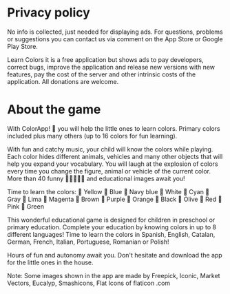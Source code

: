 # Privacy policy

No info is collected, just needed for displaying ads. For questions, problems or suggestions you can contact us via comment on the App Store or Google Play Store.

Learn Colors it is a free application but shows ads to pay developers, correct bugs, improve the application and release new versions with new features, pay the cost of the server and other intrinsic costs of the application. All donations are welcome.

# About the game
With ColorApp! 🎨 you will help the little ones to learn colors. Primary colors included plus many others (up to 16 colors for fun learning).

With fun and catchy music, your child will know the colors while playing. Each color hides different animals, vehicles and many other objects that will help you expand your vocabulary. You will laugh at the explosion of colors every time you change the figure, animal or vehicle of the current color. More than 40 funny 🦊🐰🐶🍇🍓 and educational images await you!

Time to learn the colors: 🎨 Yellow 🎨 Blue 🎨 Navy blue 🎨 White 🎨 Cyan 🎨 Gray 🎨 Lima 🎨 Magenta 🎨 Brown 🎨 Purple 🎨 Orange 🎨 Black 🎨 Olive 🎨 Red 🎨 Pink 🎨 Green

This wonderful educational game is designed for children in preschool or primary education. Complete your education by knowing colors in up to 8 different languages! Time to learn the colors in Spanish, English, Catalan, German, French, Italian, Portuguese, Romanian or Polish!

Hours of fun and autonomy await you. Don't hesitate and download the app for the little ones in the house.

Note: Some images shown in the app are made by Freepick, Iconic, Market Vectors, Eucalyp, Smashicons, Flat Icons of flaticon .com
